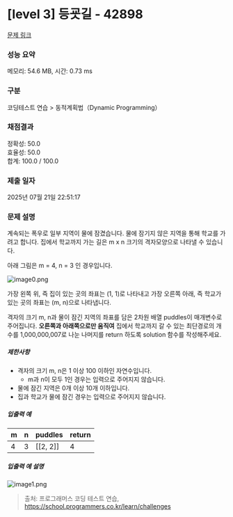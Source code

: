 # [level 3] 등굣길 - 42898 

[문제 링크](https://school.programmers.co.kr/learn/courses/30/lessons/42898) 

### 성능 요약

메모리: 54.6 MB, 시간: 0.73 ms

### 구분

코딩테스트 연습 > 동적계획법（Dynamic Programming）

### 채점결과

정확성: 50.0<br/>효율성: 50.0<br/>합계: 100.0 / 100.0

### 제출 일자

2025년 07월 21일 22:51:17

### 문제 설명

<p>계속되는 폭우로 일부 지역이 물에 잠겼습니다. 물에 잠기지 않은 지역을 통해 학교를 가려고 합니다. 집에서 학교까지 가는 길은 m x n 크기의 격자모양으로 나타낼 수 있습니다. </p>

<p>아래 그림은 m = 4, n = 3 인 경우입니다.</p>

<p><img src="https://grepp-programmers.s3.amazonaws.com/files/ybm/056f54e618/f167a3bc-e140-4fa8-a8f8-326a99e0f567.png" title="" alt="image0.png"></p>

<p>가장 왼쪽 위, 즉 집이 있는 곳의 좌표는 (1, 1)로 나타내고 가장 오른쪽 아래, 즉 학교가 있는 곳의 좌표는 (m, n)으로 나타냅니다. </p>

<p>격자의 크기 m, n과 물이 잠긴 지역의 좌표를 담은 2차원 배열 puddles이 매개변수로 주어집니다. <strong>오른쪽과 아래쪽으로만 움직여</strong> 집에서 학교까지 갈 수 있는 최단경로의 개수를 1,000,000,007로 나눈 나머지를 return 하도록 solution 함수를 작성해주세요.</p>

<h5>제한사항</h5>

<ul>
<li>격자의 크기 m, n은 1 이상 100 이하인 자연수입니다.

<ul>
<li>m과 n이 모두 1인 경우는 입력으로 주어지지 않습니다.</li>
</ul></li>
<li>물에 잠긴 지역은 0개 이상 10개 이하입니다.</li>
<li>집과 학교가 물에 잠긴 경우는 입력으로 주어지지 않습니다.</li>
</ul>

<h5>입출력 예</h5>
<table class="table">
        <thead><tr>
<th>m</th>
<th>n</th>
<th>puddles</th>
<th>return</th>
</tr>
</thead>
        <tbody><tr>
<td>4</td>
<td>3</td>
<td>[[2, 2]]</td>
<td>4</td>
</tr>
</tbody>
      </table>
<h5>입출력 예 설명</h5>

<p><img src="https://grepp-programmers.s3.amazonaws.com/files/ybm/32c67958d5/729216f3-f305-4ad1-b3b0-04c2ba0b379a.png" title="" alt="image1.png"></p>


> 출처: 프로그래머스 코딩 테스트 연습, https://school.programmers.co.kr/learn/challenges